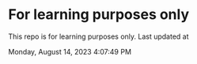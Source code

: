 # For learning purposes only
This repo is for learning purposes only.
Last updated at

Monday, August 14, 2023 4:07:49 PM

